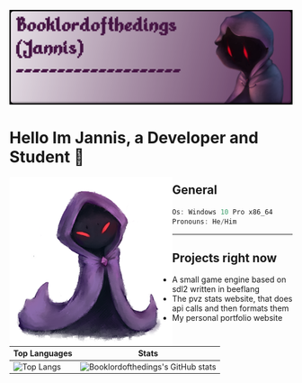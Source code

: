 ![The Booklordofthedings banner](https://github.com/Booklordofthedings/Booklordofthedings/blob/main/githubprofileheader.png)

# Hello Im Jannis, a Developer and Student   👋  
  
<img align="left" height="300px" src="https://github.com/Booklordofthedings/Booklordofthedings/blob/main/tiny_book2.png">

## General
```csharp
Os: Windows 10 Pro x86_64
Pronouns: He/Him
```

---
  
## Projects right now
- A small game engine based on sdl2 written in beeflang
- The pvz stats website, that does api calls and then formats them
- My personal portfolio website  
  
Top Languages | Stats  
---|---  
![Top Langs](https://github-readme-stats.vercel.app/api/top-langs/?username=Booklordofthedings&show_icons=true&theme=radical) | ![Booklordofthedings's GitHub stats](https://github-readme-stats.vercel.app/api?username=Booklordofthedings&show_icons=true&theme=radical)

